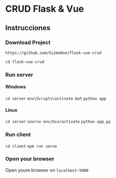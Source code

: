 # CRUD Flask & Vue

## Instrucciones

### Download Project
`https://github.com/Gizmo0oo/flask-vue-crud`

`cd flask-vue-crud`

### Run server

#### Windows
`cd server`
`env\Scripts\activate.bat`
`python app`

#### Linux
`cd server`
`source env/bin/activate`
`python app.py`

### Run client
`cd client`
`npm run serve`

### Open your browser
Open youre browser on `localhost:5000`